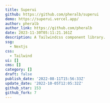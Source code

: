 ```yaml
---
title: Superui
github: https://github.com/pheralb/superui
demo: https://superui.vercel.app/
author: pheralb
author_link: https://github.com/pheralb
date: 2023-11-30T05:11:21.161Z
description: A Tailwindcss component library.
ssg:
  - Nextjs
css:
  - Tailwind
ui: []
cms: []
category: []
draft: false
publish_date: '2022-08-11T15:56:33Z'
update_date: '2022-10-05T12:05:32Z'
github_star: 153
github_fork: 7
---
```

